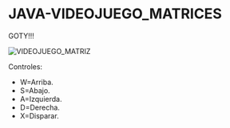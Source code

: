 # JAVA-VIDEOJUEGO_MATRICES
GOTY!!!



![VIDEOJUEGO_MATRIZ](https://user-images.githubusercontent.com/82549732/186311768-d5c7f2fc-200b-407f-b1af-63d24d840278.gif)

Controles:
  * W=Arriba.
  * S=Abajo.
  * A=Izquierda.
  * D=Derecha.
  * X=Disparar.
